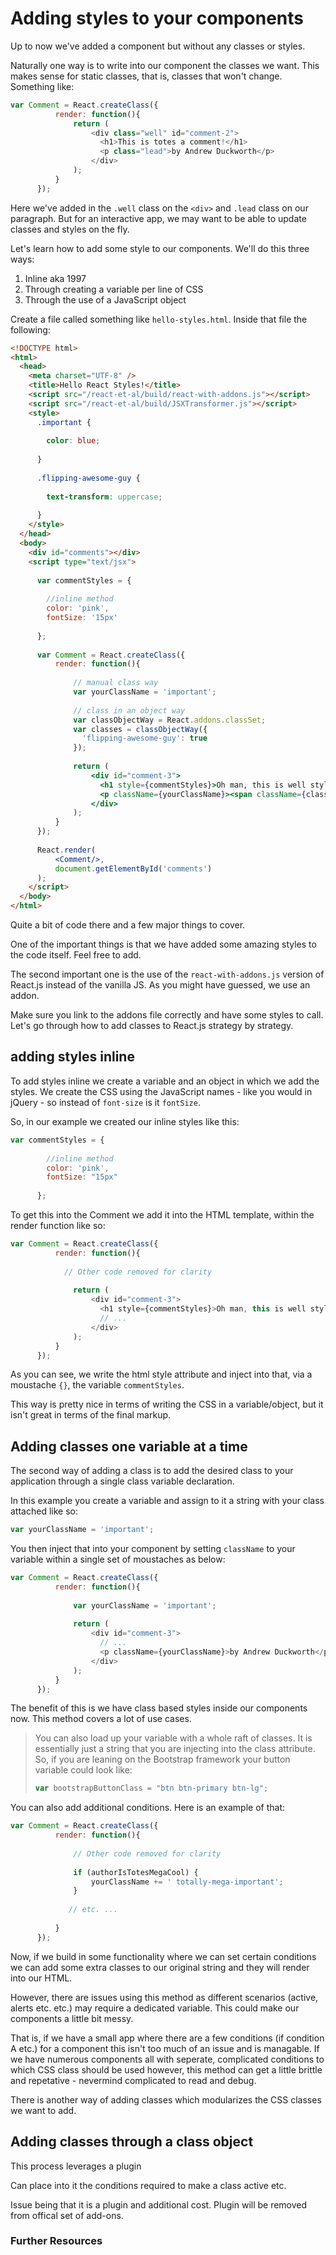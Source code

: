 # Adding styles to your components

Up to now we've added a component but without any classes or styles. 

Naturally one way is to write into our component the classes we want. This makes sense for static classes, that is, classes that won't change. Something like:

```js
var Comment = React.createClass({
          render: function(){
              return (
                  <div class="well" id="comment-2">
                    <h1>This is totes a comment!</h1>
                    <p class="lead">by Andrew Duckworth</p>
                  </div>
              );
          }
      });
```
Here we've added in the ```.well``` class on the ```<div>``` and ```.lead``` class on our paragraph. But for an interactive app, we may want to be able to update classes and styles on the fly.

Let's learn how to add some style to our components. We'll do this three ways:

1. Inline aka 1997
2. Through creating a variable per line of CSS
3. Through the use of a JavaScript object

Create a file called something like ```hello-styles.html```. Inside that file the following:

```html
<!DOCTYPE html>
<html>
  <head>
    <meta charset="UTF-8" />
    <title>Hello React Styles!</title>
    <script src="/react-et-al/build/react-with-addons.js"></script>
    <script src="/react-et-al/build/JSXTransformer.js"></script>
    <style>
      .important {
        
        color: blue;
        
      }
      
      .flipping-awesome-guy {
        
        text-transform: uppercase;
        
      }
    </style>
  </head>
  <body>
    <div id="comments"></div>
    <script type="text/jsx">
    
      var commentStyles = {
      
        //inline method
        color: 'pink',
        fontSize: '15px'
      
      };
    
      var Comment = React.createClass({
          render: function(){
              
              // manual class way
              var yourClassName = 'important';
              
              // class in an object way
              var classObjectWay = React.addons.classSet;
              var classes = classObjectWay({
                'flipping-awesome-guy': true
              });
          
              return (
                  <div id="comment-3">
                    <h1 style={commentStyles}>Oh man, this is well styled</h1>
                    <p className={yourClassName}><span className={classes}>by Andrew Duckworth</span></p>
                  </div>
              );
          }
      });
      
      React.render(
          <Comment/>,
          document.getElementById('comments')
      );
    </script>
  </body>
</html>
```

Quite a bit of code there and a few major things to cover.

One of the important things is that we have added some amazing styles to the code itself. Feel free to add.

The second important one is the use of the ```react-with-addons.js``` version of React.js instead of the vanilla JS. As you might have guessed, we use an addon.

Make sure you link to the addons file correctly and have some styles to call. Let's go through how to add classes to React.js strategy by strategy.

## adding styles inline

To add styles inline we create a variable and an object in which we add the styles. We create the CSS using the JavaScript names - like you would in jQuery - so instead of ```font-size``` is it ```fontSize```.

So, in our example we created our inline styles like this:

```js
var commentStyles = {
      
        //inline method
        color: 'pink',
        fontSize: "15px"
      
      };
```

To get this into the Comment we add it into the HTML template, within the render function like so:

```js
var Comment = React.createClass({
          render: function(){
          
            // Other code removed for clarity
              
              return (
                  <div id="comment-3">
                    <h1 style={commentStyles}>Oh man, this is well styled</h1>
                    // ...
                  </div>
              );
          }
      });
```

As you can see, we write the html style attribute and inject into that, via a moustache ```{}```, the variable ```commentStyles```.

This way is pretty nice in terms of writing the CSS in a variable/object, but it isn't great in terms of the final markup.

## Adding classes one variable at a time

The second way of adding a class is to add the desired class to your application through a single class variable declaration.

In this example you create a variable and assign to it a string with your class attached like so:

```js
var yourClassName = 'important';
```

You then inject that into your component by setting ```className``` to your variable within a single set of moustaches as below:

```js
var Comment = React.createClass({
          render: function(){
              
              var yourClassName = 'important';
          
              return (
                  <div id="comment-3">
                    // ...
                    <p className={yourClassName}>by Andrew Duckworth</p>
                  </div>
              );
          }
      });
```

The benefit of this is we have class based styles inside our components now. This method covers a lot of use cases. 

> You can also load up your variable with a whole raft of classes. It is essentially just a string that you are injecting into the class attribute. So, if you are leaning on the Bootstrap framework your button variable could look like:
> ```js
> var bootstrapButtonClass = "btn btn-primary btn-lg";
> ```

You can also add additional conditions. Here is an example of that:

```js
var Comment = React.createClass({
          render: function(){
              
              // Other code removed for clarity
              
              if (authorIsTotesMegaCool) {
                  yourClassName += ' totally-mega-important';
              }
          
             // etc. ...           
           
          }
      });
```

Now, if we build in some functionality where we can set certain conditions we can add some extra classes to our original string and they will render into our HTML.

However, there are issues using this method as different scenarios (active, alerts etc. etc.) may require a dedicated variable. This could make our components a little bit messy.

That is, if we have a small app where there are a few conditions (if condition A etc.) for a component this isn't too much of an issue and is managable. If we have numerous components all with seperate, complicated conditions to which CSS class should be used however, this method can get a little brittle and repetative - nevermind complicated to read and debug. 

There is another way of adding classes which modularizes the CSS classes we want to add.

## Adding classes through a class object

This process leverages a plugin

Can place into it the conditions required to make a class active etc.

Issue being that it is a plugin and additional cost. Plugin will be removed from offical set of add-ons. 

### Further Resources
